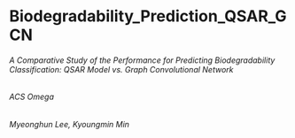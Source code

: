 # Biodegradability_Prediction_QSAR_GCN

###### A Comparative Study of the Performance for Predicting Biodegradability Classification: QSAR Model vs. Graph Convolutional Network

###### ACS Omega

###### Myeonghun Lee, Kyoungmin Min
